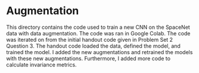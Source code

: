 # Augmentation

This directory contains the code used to train a new CNN on the SpaceNet data with data augmentation. The code was ran in Google Colab. The code was iterated on from the initial handout code given in Problem Set 2 Question 3. The handout code loaded the data, defined the model, and trained the model. I added the new augmentations and retrained the models with these new augmentations. Furthermore, I added more code to calculate invariance metrics.
